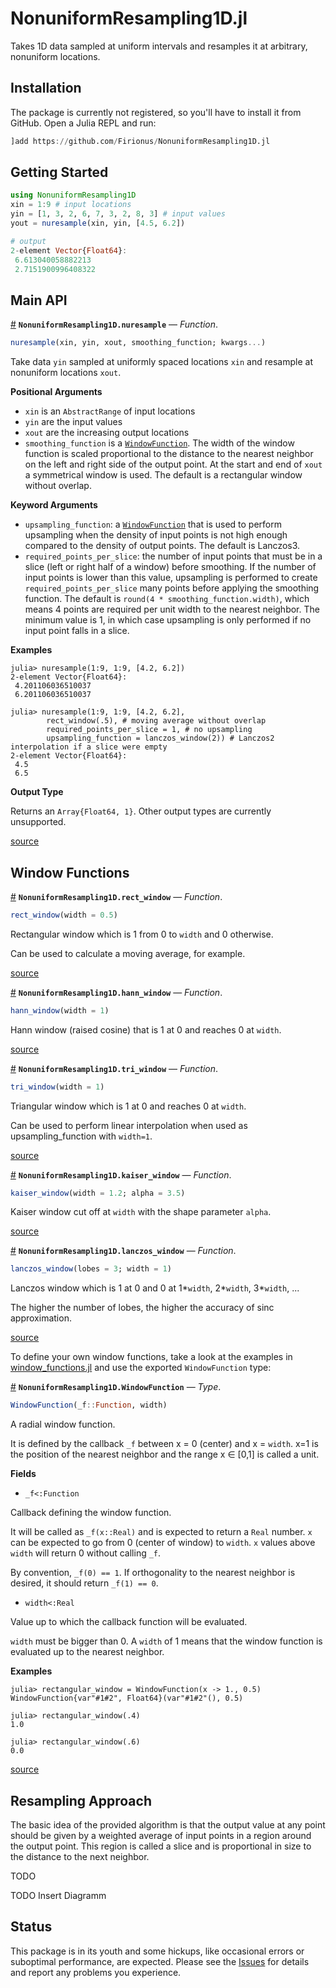 
<a id='NonuniformResampling1D.jl'></a>

<a id='NonuniformResampling1D.jl-1'></a>

# NonuniformResampling1D.jl


Takes 1D data sampled at uniform intervals and resamples it at arbitrary, nonuniform locations. 


<a id='Installation'></a>

<a id='Installation-1'></a>

## Installation


The package is currently not registered, so you'll have to install it from GitHub. Open a Julia REPL and run:


```julia
]add https://github.com/Firionus/NonuniformResampling1D.jl
```


<a id='Getting-Started'></a>

<a id='Getting-Started-1'></a>

## Getting Started


```julia
using NonuniformResampling1D
xin = 1:9 # input locations
yin = [1, 3, 2, 6, 7, 3, 2, 8, 3] # input values
yout = nuresample(xin, yin, [4.5, 6.2])

# output
2-element Vector{Float64}:
 6.613040058882213
 2.7151900996408322
```


<a id='Main-API'></a>

<a id='Main-API-1'></a>

## Main API

<a id='NonuniformResampling1D.nuresample' href='#NonuniformResampling1D.nuresample'>#</a>
**`NonuniformResampling1D.nuresample`** &mdash; *Function*.



```julia
nuresample(xin, yin, xout, smoothing_function; kwargs...)
```

Take data `yin` sampled at uniformly spaced locations `xin` and resample at nonuniform locations `xout`. 

**Positional Arguments**

  * `xin` is an `AbstractRange` of input locations
  * `yin` are the input values
  * `xout` are the increasing output locations
  * `smoothing_function` is a [`WindowFunction`](README.md#NonuniformResampling1D.WindowFunction). The width of the window function is scaled proportional to the distance to the nearest neighbor on the left and right side of the output point. At the start and end of `xout` a symmetrical window is used. The default is a rectangular window without overlap.

**Keyword Arguments**

  * `upsampling_function`: a [`WindowFunction`](README.md#NonuniformResampling1D.WindowFunction) that is used to perform upsampling when the density of input points is not high enough compared to the density of output points. The default is Lanczos3.
  * `required_points_per_slice`: the number of input points that must be in a slice (left or right half of a window) before smoothing. If the number of input points is lower than this value, upsampling is performed to create `required_points_per_slice` many points before applying the smoothing function.   The default is `round(4 * smoothing_function.width)`, which means 4 points are required per unit width to the nearest neighbor.   The minimum value is 1, in which case upsampling is only performed if no input point falls in a slice.

**Examples**

```julia-repl
julia> nuresample(1:9, 1:9, [4.2, 6.2])
2-element Vector{Float64}:
 4.201106036510037
 6.201106036510037
```

```julia-repl
julia> nuresample(1:9, 1:9, [4.2, 6.2], 
        rect_window(.5), # moving average without overlap
        required_points_per_slice = 1, # no upsampling
        upsampling_function = lanczos_window(2)) # Lanczos2 interpolation if a slice were empty
2-element Vector{Float64}:
 4.5
 6.5
```

**Output Type**

Returns an `Array{Float64, 1}`. Other output types are currently unsupported. 


<a target='_blank' href='https://github.com/Firionus/NonuniformResampling1D.jl/blob/baa06f6070c23831dcfed283f2d8a8e3ab202f14/src/NonuniformResampling1D.jl#L9-L63' class='documenter-source'>source</a><br>


<a id='Window-Functions'></a>

<a id='Window-Functions-1'></a>

## Window Functions

<a id='NonuniformResampling1D.rect_window' href='#NonuniformResampling1D.rect_window'>#</a>
**`NonuniformResampling1D.rect_window`** &mdash; *Function*.



```julia
rect_window(width = 0.5)
```

Rectangular window which is 1 from 0 to `width` and 0 otherwise. 

Can be used to calculate a moving average, for example.


<a target='_blank' href='https://github.com/Firionus/NonuniformResampling1D.jl/blob/baa06f6070c23831dcfed283f2d8a8e3ab202f14/src/window_functions.jl#L5-L11' class='documenter-source'>source</a><br>

<a id='NonuniformResampling1D.hann_window' href='#NonuniformResampling1D.hann_window'>#</a>
**`NonuniformResampling1D.hann_window`** &mdash; *Function*.



```julia
hann_window(width = 1)
```

Hann window (raised cosine) that is 1 at 0 and reaches 0 at `width`.


<a target='_blank' href='https://github.com/Firionus/NonuniformResampling1D.jl/blob/baa06f6070c23831dcfed283f2d8a8e3ab202f14/src/window_functions.jl#L14-L18' class='documenter-source'>source</a><br>

<a id='NonuniformResampling1D.tri_window' href='#NonuniformResampling1D.tri_window'>#</a>
**`NonuniformResampling1D.tri_window`** &mdash; *Function*.



```julia
tri_window(width = 1)
```

Triangular window which is 1 at 0 and reaches 0 at `width`. 

Can be used to perform linear interpolation when used as upsampling_function with `width=1`. 


<a target='_blank' href='https://github.com/Firionus/NonuniformResampling1D.jl/blob/baa06f6070c23831dcfed283f2d8a8e3ab202f14/src/window_functions.jl#L34-L41' class='documenter-source'>source</a><br>

<a id='NonuniformResampling1D.kaiser_window' href='#NonuniformResampling1D.kaiser_window'>#</a>
**`NonuniformResampling1D.kaiser_window`** &mdash; *Function*.



```julia
kaiser_window(width = 1.2; alpha = 3.5)
```

Kaiser window cut off at `width` with the shape parameter `alpha`.


<a target='_blank' href='https://github.com/Firionus/NonuniformResampling1D.jl/blob/baa06f6070c23831dcfed283f2d8a8e3ab202f14/src/window_functions.jl#L24-L28' class='documenter-source'>source</a><br>

<a id='NonuniformResampling1D.lanczos_window' href='#NonuniformResampling1D.lanczos_window'>#</a>
**`NonuniformResampling1D.lanczos_window`** &mdash; *Function*.



```julia
lanczos_window(lobes = 3; width = 1)
```

Lanczos window which is 1 at 0 and 0 at 1*`width`, 2*`width`, 3*`width`, ...

The higher the number of lobes, the higher the accuracy of sinc approximation. 


<a target='_blank' href='https://github.com/Firionus/NonuniformResampling1D.jl/blob/baa06f6070c23831dcfed283f2d8a8e3ab202f14/src/window_functions.jl#L47-L53' class='documenter-source'>source</a><br>


To define your own window functions, take a look at the examples in [window_functions.jl](https://github.com/Firionus/NonuniformResampling1D.jl/blob/main/src/window_functions.jl) and use the exported `WindowFunction` type:

<a id='NonuniformResampling1D.WindowFunction' href='#NonuniformResampling1D.WindowFunction'>#</a>
**`NonuniformResampling1D.WindowFunction`** &mdash; *Type*.



```julia
WindowFunction(_f::Function, width)
```

A radial window function. 

It is defined by the callback `_f` between x = 0 (center) and x = `width`. x=1 is the position of the nearest neighbor and the range x ∈ [0,1] is called a unit.

**Fields**

  * `_f<:Function`

Callback defining the window function. 

It will be called as `_f(x::Real)` and is expected to return a `Real` number. `x` can be expected to go from 0 (center of window) to `width`. `x` values above `width` will return 0 without calling `_f`. 

By convention, `_f(0) == 1`. If orthogonality to the nearest neighbor is desired, it should return `_f(1) == 0`. 

  * `width<:Real`

Value up to which the callback function will be evaluated. 

`width` must be bigger than 0. A `width` of 1 means that the window function is evaluated up to the nearest neighbor. 

**Examples**

```julia-repl
julia> rectangular_window = WindowFunction(x -> 1., 0.5)
WindowFunction{var"#1#2", Float64}(var"#1#2"(), 0.5)

julia> rectangular_window(.4)
1.0

julia> rectangular_window(.6)
0.0
```


<a target='_blank' href='https://github.com/Firionus/NonuniformResampling1D.jl/blob/baa06f6070c23831dcfed283f2d8a8e3ab202f14/src/WindowFunction.jl#L3-L44' class='documenter-source'>source</a><br>


<a id='Resampling-Approach'></a>

<a id='Resampling-Approach-1'></a>

## Resampling Approach


The basic idea of the provided algorithm is that the output value at any point should be given by a weighted average of input points in a region around the output point. This region is called a slice and is proportional in size to the distance to the next neighbor. 


TODO


TODO Insert Diagramm


<a id='Status'></a>

<a id='Status-1'></a>

## Status


This package is in its youth and some hickups, like occasional errors or suboptimal performance, are expected. Please see the [Issues](https://github.com/Firionus/NonuniformResampling1D.jl/issues) for details and report any problems you experience. 


